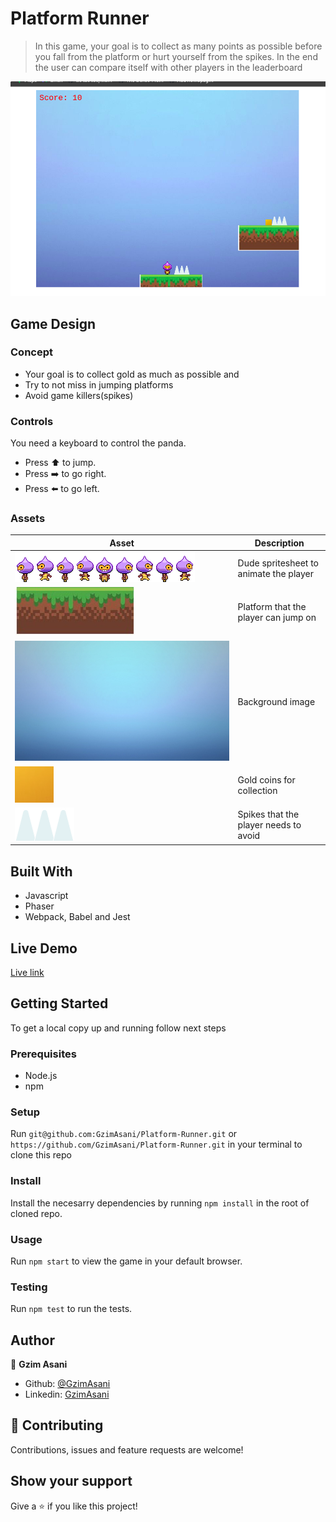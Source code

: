 # Platform Runner

> In this game, your goal is to collect as many points as possible before you fall from the platform or hurt yourself from the spikes. In the end the user can compare itself with other players in the leaderboard

![screenshot](./dist/assets/readmee.png)

## Game Design

### Concept

- Your goal is to collect gold as much as possible and
- Try to not miss in jumping platforms
- Avoid game killers(spikes)

### Controls

You need a keyboard to control the panda.

- Press ⬆️ to jump.
- Press ➡️ to go right.
- Press ⬅️ to go left.

### Assets

|Asset                                      |Description                            |
|-------------------------------------------|---------------------------------------|
|![panda](./dist/assets/dude.png)           |Dude spritesheet to animate the player |
|![platform](./dist/assets/ground.png)      |Platform that the player can jump on   |
|![background](./dist/assets/background.jpg)|Background image                       |
|![gold coin](./dist/assets/gold.png)       |Gold coins for collection              |
|![spikes](./dist/assets/spikes.png)        |Spikes that the player needs to avoid  |


## Built With

- Javascript
- Phaser
- Webpack, Babel and Jest

## Live Demo

[Live link](https://nifty-hawking-f25f2d.netlify.app/)

## Getting Started

To get a local copy up and running follow next steps

### Prerequisites

- Node.js
- npm

### Setup

Run `git@github.com:GzimAsani/Platform-Runner.git` or `https://github.com/GzimAsani/Platform-Runner.git` in your terminal to clone this repo

### Install

Install the necesarry dependencies by running `npm install` in the root of cloned repo.

### Usage

Run `npm start` to view the game in your default browser.

### Testing

Run `npm test` to run the tests.

## Author

👤 **Gzim Asani**
- Github: [@GzimAsani](https://github.com/GzimAsani)
- Linkedin: [GzimAsani](https://www.linkedin.com/in/gzim-asani-83390a17a/)

## 🤝 Contributing

Contributions, issues and feature requests are welcome!


## Show your support

Give a ⭐️ if you like this project!
